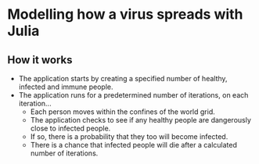# Modelling how a virus spreads with Julia

## How it works
 
- The application starts by creating a specified number of healthy, infected and immune people.
- The application runs for a predetermined number of iterations, on each iteration...
  - Each person moves within the confines of the world grid.
  - The application checks to see if any healthy people are dangerously close to infected people.
  - If so, there is a probability that they too will become infected. 
  - There is a chance that infected people will die after a calculated number of iterations. 
